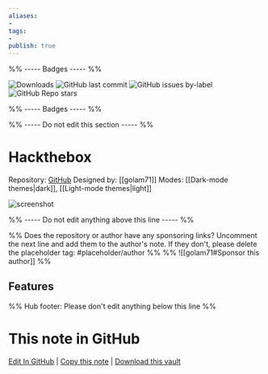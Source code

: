 ```yaml
---
aliases:
- 
tags: 
- 
publish: true
---
```


%% ----- Badges ----- %%

![Downloads](https://img.shields.io/badge/downloads-2279-573E7A?style=for-the-badge&logo=)
![GitHub last commit](https://img.shields.io/github/last-commit/golam71/obsidian-hackthebox?color=573E7A&label=last%20update&logo=github&style=for-the-badge)
![GitHub issues by-label](https://img.shields.io/github/issues/golam71/obsidian-hackthebox/help%20wanted?color=573E7A&logo=github&style=for-the-badge) 
![GitHub Repo stars](https://img.shields.io/github/stars/golam71/obsidian-hackthebox?color=573E7A&logo=github&style=for-the-badge)

%% ----- Badges ----- %%

%% ----- Do not edit this section ----- %%

# Hackthebox

Repository: [GitHub](https://github.com/golam71/obsidian-hackthebox)
Designed by: [[golam71]]
Modes: [[Dark-mode themes|dark]], [[Light-mode themes|light]]



![screenshot](https://github.com/golam71/obsidian-hackthebox/raw/HEAD/dark.png)

%% ----- Do not edit anything above this line ----- %% 

%% Does the repository or author have any sponsoring links? Uncomment the next line and add them to the author's note. If they don't, please delete the placeholder tag: #placeholder/author %%
%% ![[golam71#Sponsor this author]] %%


## Features



%% Hub footer: Please don't edit anything below this line %%

# This note in GitHub

<span class="git-footer">[Edit In GitHub](https://github.dev/obsidian-community/obsidian-hub/blob/main/02%20-%20Community%20Expansions/02.05%20All%20Community%20Expansions/Themes/Hackthebox.md "git-hub-edit-note") | [Copy this note](https://raw.githubusercontent.com/obsidian-community/obsidian-hub/main/02%20-%20Community%20Expansions/02.05%20All%20Community%20Expansions/Themes/Hackthebox.md "git-hub-copy-note") | [Download this vault](https://github.com/obsidian-community/obsidian-hub/archive/refs/heads/main.zip "git-hub-download-vault") </span>
